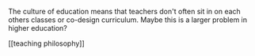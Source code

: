 The culture of education means that teachers don't often sit in on each others classes or co-design curriculum. Maybe this is a larger problem in higher education?

[[teaching philosophy]]